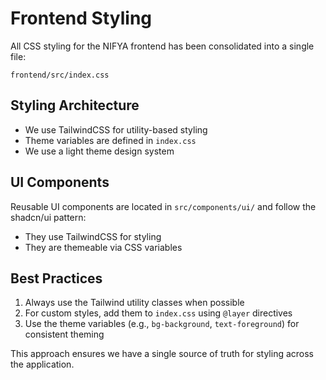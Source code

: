 # Frontend Styling

All CSS styling for the NIFYA frontend has been consolidated into a single file:

`frontend/src/index.css`

## Styling Architecture

- We use TailwindCSS for utility-based styling
- Theme variables are defined in `index.css`
- We use a light theme design system

## UI Components

Reusable UI components are located in `src/components/ui/` and follow the shadcn/ui pattern:

- They use TailwindCSS for styling
- They are themeable via CSS variables

## Best Practices

1. Always use the Tailwind utility classes when possible
2. For custom styles, add them to `index.css` using `@layer` directives
3. Use the theme variables (e.g., `bg-background`, `text-foreground`) for consistent theming

This approach ensures we have a single source of truth for styling across the application. 